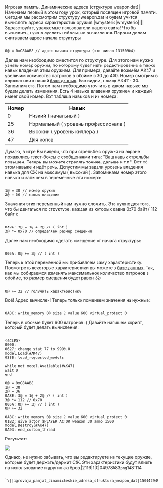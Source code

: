 Игровая память. Динамические адреса (структура weapon.dat)|Начинаем первый в этом году урок, который посвящен игровой памяти. Сегодня мы рассмотрим структуру weapon.dat и будем учится вычислять адреса характеристик оружия.|wmysterio|wmysterio||||Здравствуйте, уважаемые пользователи нашего сайта! Что бы вычислить, нужно сделать небольшие вычисления. Первым делом считываем адрес начала структуры:


```

0@ = 0xC8AAB8 // адрес начала структуры (это число 13150904)
```



Далее нам необходимо сместится по структуре. Для этого нам нужно узнать номер оружия, по которому будет идти редактирование а также навык владения этим оружием. Для примера, давайте возьмём АК47 и увеличим количество патронов в обойме с 30 до 400. Номер смотрим в справке или в нашей <a href="/dir/gta_sa/oruzhie_v_gta_san_andreas/1-1-0-14">базе данных</a>. Как видим, номер АК47 - 30. Запомним его. Потом нам необходимо уточнить в каком навыке мы будем делать изменения. Есть 4 навыка владения оружием и каждый имеет свой номер. Вот таблица навыков и их номера:

<table class="table table-bordered"><tbody>
<tr><th>Номер</th><th>Навык</th></tr>
<tr><td>0</td><td>Низкий ( начальный )</td></tr>
<tr><td>25</td><td>Нормальный ( уровень профессионала )</td></tr>
<tr><td>36</td><td>Высокий ( уровень киллера )</td></tr>
<tr><td>47</td><td>Для копов</td></tr>
</tbody></table>

Думаю, в игре Вы видели, что при стрельбе с оружия на экране появлялись текст-боксы с сообщениями типа: "Ваш навык стрельбы повышен. Теперь вы можете стрелять точнее, дальше и т.п.". Вот об этом навыке и идёт речь. Допустим мы задали уровень владения навыка для СЖ на максимум ( высокий ). Запоминаем номер этого навыка и запишем в переменные эти номера:


```

1@ = 30 // номер оружия
2@ = 36 // навык владения
```



Значения этих переменный нам нужно сложить. Это нужно для того, что бы двигаться по структуре, каждая из которых равна 0x70 байт ( 112 байт ):


```

0A8E: 3@ = 1@ + 2@ // ( int )
3@ *= 0x70 // определяем размер смещения
```



Далее нам необходимо сделать смещение от начала структуры:


```

005A: 0@ += 3@ // ( int )
```



Теперь к этой переменной мы прибавляем саму характеристику. Посмотреть некоторые характеристики вы можете в <a href="/dir/gta_sa/dinamicheskie_adresa_pamjati_struktura_weapon_dat/1-1-0-33">базе данных</a>. Так, как мы собираемся изменять максимальное количество патронов в обойме, то размер смещения будет равен 32:


```

0@ += 32 // получить характеристику
```



Всё! Адрес вычислен! Теперь только поменяем значения на нужные:


```

0A8C: write_memory 0@ size 2 value 600 virtual_protect 0
```



Теперь в обойме будет 600 патронов :) Давайте напишем скрипт, который будет делать вычисления:


```

{$CLEO}
0000:
0627: change_stat 77 to 9999.0
model.Load(#AK47)
038B: load_requested_models

while not model.Available(#AK47)
wait 0
end

0@ = 0xC8AAB8 
1@ = 30
2@ = 36
0A8E: 3@ = 1@ + 2@ // ( int )
3@ *= 112 // 0x70
005A: 0@ += 3@ // ( int )
0@ += 32

0A8C: write_memory 0@ size 2 value 600 virtual_protect 0
01B2: give_actor $PLAYER_ACTOR weapon 30 ammo 1500
model.Destroy(#AK47)
0A93: end_custom_thread
```



Результат:

<!--IMG1--><img src="/_pu/1/04978583.png" /><!--IMG1-->

Однако, не нужно забывать, что вы редактируете не текущее оружие, которые будет держать/держит СЖ. Эти характеристики будут влиять на использование и других актёров.|2116|1|0|04978583`png`148`114
```

`\||igrovaja_pamjat_dinamicheskie_adresa_struktura_weapon_dat|1504429497
